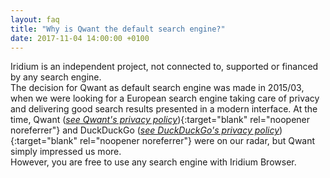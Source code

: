 ```yaml
---
layout: faq
title: "Why is Qwant the default search engine?"
date: 2017-11-04 14:00:00 +0100
---
```


Iridium is an independent project, not connected to, supported or financed by any search engine.    
The decision for Qwant as default search engine was made in 2015/03, when we were looking for a European search engine taking care of privacy and delivering good search results presented in a modern interface. 
At the time, Qwant (*[see Qwant's privacy policy](https://about.qwant.com/legal/privacy/ "see Qwant's privacy policy")*){:target="blank" rel="noopener noreferrer"} and DuckDuckGo (*[see DuckDuckGo's privacy policy](https://duckduckgo.com/privacy "see DuckDuckGo's privacy policy")*){:target="blank" rel="noopener noreferrer"} were on our radar, but Qwant simply impressed us more.     
However, you are free to use any search engine with Iridium Browser.
